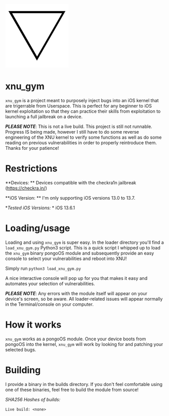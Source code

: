 
![Logo](logo.png)

# xnu_gym

  `xnu_gym` is a project meant to purposely inject bugs into an iOS kernel that are
  trigerrable from Userspace. This is perfect for any beginner to iOS kernel
  exploitation so that they can practice their skills from exploitation to launching
  a full jailbreak on a device.

  **_PLEASE NOTE_**: This is not a live build. This project is still not runnable.
  Progress IS being made, however I still have to do some reverse engineering of
  the XNU kernel to verify some functions as well as do some reading on previous vulnerabilities
  in order to properly reintroduce them. Thanks for your patience!

# Restrictions

  **Devices: ** Devices compatible with the checkra1n jailbreak (https://checkra.in/)

  **iOS Version: ** I'm only supporting iOS versions 13.0 to 13.7.

  **Tested iOS Versions:* * iOS 13.6.1

# Loading/usage

  Loading and using `xnu_gym` is super easy. In the loader directory you'll find a `load_xnu_gym.py`
  Python3 script. This is a quick script I whipped up to load the `xnu_gym` binary pongoOS module
  and subsequently provide an easy console to select your vulnerabilities and reboot into XNU!

  Simply run `python3 load_xnu_gym.py`

  A nice interactive console will pop up for you that makes it easy and automates your selection
  of vulnerabilities.

  **_PLEASE NOTE_**: Any errors with the module itself will appear on your device's screen, so be
  aware. All loader-related issues will appear normally in the Terminal/console on your computer.


# How it works

  `xnu_gym` works as a pongoOS module. Once your device boots from pongoOS into the kernel,
  `xnu_gym` will work by looking for and patching your selected bugs.

# Building

  I provide a binary in the builds directory. If you don't feel comfortable using one of
  these binaries, feel free to build the module from source!

  *SHA256 Hashes of builds:*
  
    Live build: <none>
